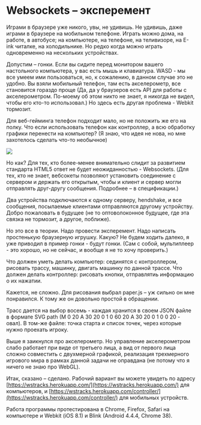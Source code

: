 Websockets – эксперемент
========================

Играми в браузере уже никого, увы, не удивишь. Не удивишь, даже играми в браузере на мобильном телефоне. Играть можно дома, на работе, в автобусе; на компьютере, на телефоне, на теливизоре, на E-ink читалке, на холодильнике. Но редко когда можно играть одновременно на нескольких устройствах.

Допустим – гонки. Если вы сидите перед монитором вашего настольного компьютера, у вас есть мышь и клавиатура. WASD - мы все умеем ими пользоваться, но, к сожалению, в данном случае это не удобно. Вы взяли мобильный телефон, там есть акселерометр, все становится гораздо проще (Да, да у браузеров есть API для работы с акселерометром. По-моему об этом никто не знает, я никогда не видел, чтобы его кто-то использовал.) Но здесь есть другая проблема - Webkit тормозит. 

Для веб-гейминга телефон подходит мало, но не положить же его на полку. Что если использовать телефон как контроллер, а всю обработку графики перенести на компьютер? (Я знаю, что идея не нова, но мне захотелось сделать что-то необычное)

![](http://cl.ly/YEVz/ws_game.png)

Но как? Для тех, кто более-менее внимательно слидит за развитием стандарта HTML5 ответ не будет неожиданностью - Websockets. (Для тех, кто не знает, вебсокеты позволяют установить соединение с сервером и держать его открытым, чтобы и клиент и сервер могли отправлять друг-другу сообщения. Подробнее – в спецификации.) 

Два устройства подключаются к одному серверу, hendshake, и все сообщения, посылаемые клиентами отправляются другому устройству. Добро пожаловать в будущее (не то оптоволоконное будущее, где эта связка не тормозит, а другое, поближе).

Но это все в теории. Надо провести эксперемент. Надо написать простенькую браузерную игрушку. Какую? Не будем ходить далеко, я уже приводил в пример гонки - будут гонки. (Сам с собой, мультиплеер - это хорошо, но не сейчас, и вообще я не то хочу проверить.)

Что должен уметь делать компьютер: сединятся с контроллером, рисовать трассу, машинку, двигать машинку по данной трассе. Что должен делать контроллер: рисовать кнопки, отправлятиь информацию о их нажатии.

Кажется, не сложно. Для рисования выбрал paper.js – уж сильно он мне понравился. К тому же он довольно простой в обращении.

Трасс дается на выбор восемь - каждая хранится в своем JSON файле в формате SVG path (M 0 20 A 30 20 0 1 0 60 20 A 30 20 0 1 0 0 20 - овал). В том-же файле: точка старта и список точек, через которые нужно проехать игроку.

Выше я заикнулся про акселерометр. Но управление акселерометром слабо работает при виде от третьего лица, а вид от первого лица сложно совместить с двухмерной графикой, реализация трехмерного игрового мира в рамках данной задачи не оправдана (не потому что я ничего не знаю про WebGL). 

Итак, сказано – сделано. Рабочий вариант вы можете увидеть по адресу [https://wstracks.herokuapp.com/](https://wstracks.herokuapp.com/) для компьютеров, и [https://wstracks.herokuapp.com/controller/](https://wstracks.herokuapp.com/controller/) для мобильных устройств.

Работа программы протестирована в Chrome, Firefox, Safari на компьютере и Webkit (iOS 8.1) и Blink (Android 4.4.4, Chrome 38).

